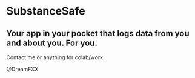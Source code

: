 # SubstanceSafe

## Your app in your pocket that logs data from you and about you. For you.

Contact me or anything for colab/work.

@DreamFXX
